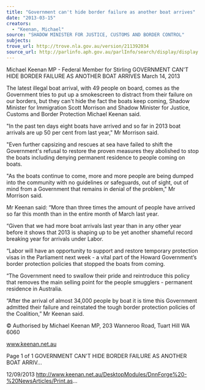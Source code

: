 ```yaml
---
title: "Government can't hide border failure as another boat arrives"
date: "2013-03-15"
creators:
  - "Keenan, Michael"
source: "SHADOW MINISTER FOR JUSTICE, CUSTOMS AND BORDER CONTROL"
subjects:
trove_url: http://trove.nla.gov.au/version/211392034
source_url: http://parlinfo.aph.gov.au/parlInfo/search/display/display.w3p;query=Id%3A%22media/pressrel/2721555%22
---
```


 Michael Keenan MP - Federal Member for  Stirling GOVERNMENT CAN'T HIDE BORDER  FAILURE AS ANOTHER BOAT ARRIVES March 14, 2013

 The latest illegal boat arrival, with 49 people on board, comes as the Government tries to put up a smokescreen to distract  from their failure on our borders, but they can't hide the fact the boats keep coming, Shadow Minister for Immigration Scott  Morrison and Shadow Minister for Justice, Customs and Border Protection Michael Keenan said.

 "In the past ten days eight boats have arrived and so far in 2013 boat arrivals are up 50 per cent from last year," Mr  Morrison said.

 "Even further capsizing and rescues at sea have failed to shift the Government's refusal to restore the proven measures  they abolished to stop the boats including denying permanent residence to people coming on boats.

 "As the boats continue to come, more and more people are being dumped into the community with no guidelines or  safeguards, out of sight, out of mind from a Government that remains in denial of the problem," Mr Morrison said.

 Mr Keenan said: “More than three times the amount of people have arrived so far this month than in the entire month of  March last year.

 “Given that we had more boat arrivals last year than in any other year before it shows that 2013 is shaping up to be yet  another shameful record breaking year for arrivals under Labor.

 “Labor will have an opportunity to support and restore temporary protection visas in the Parliament next week - a vital part  of the Howard Government’s border protection policies that stopped the boats from coming.

 “The Government need to swallow their pride and reintroduce this policy that removes the main selling point for the people  smugglers - permanent residence in Australia.

 “After the arrival of almost 34,000 people by boat it is time this Government admitted their failure and reinstated the tough  border protection policies of the Coalition,” Mr Keenan said.

 © Authorised by Michael Keenan MP, 203 Wanneroo Road, Tuart Hill WA 6060

 www.keenan.net.au

 Page 1 of 1 GOVERNMENT CAN'T HIDE BORDER FAILURE AS ANOTHER BOAT ARRIV...

 12/09/2013 http://www.keenan.net.au/DesktopModules/DnnForge%20-%20NewsArticles/Print.as...

